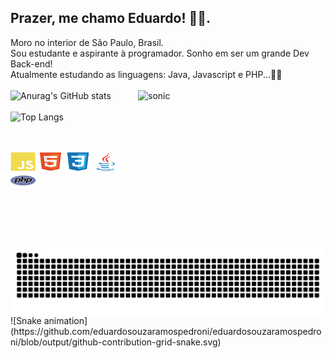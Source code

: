 ## Prazer, me chamo Eduardo! 👋👋.
Moro no interior de São Paulo, Brasil.
<br>
Sou estudante e aspirante à programador. Sonho em ser um grande Dev Back-end! 
<br>
Atualmente estudando as linguagens: Java, Javascript e PHP...💭💭
<br><br>
![Anurag's GitHub stats](https://github-readme-stats.vercel.app/api?username=eduardosouzaramospedroni&show_icons=true&theme=tokyonight&border_radius=15)
<img align="right" alt="sonic" src="https://media.giphy.com/media/v1.Y2lkPTc5MGI3NjExOGZsNGNpaG5jczFpMG51bWswemx0czlyaTA0MWlmcDdjenNsdWNzYyZlcD12MV9naWZzX3NlYXJjaCZjdD1n/ErizhSwfQlDItcJpzw/giphy.gif" width="300px" height="250px">
<br><br>
![Top Langs](https://github-readme-stats.vercel.app/api/top-langs/?username=eduardosouzaramospedroni&hide_progress=true&theme=tokyonight&border_radius=15)
<br><br>
<div style="display: inline_block"><br>
  <img align="center" alt="Javascript" height="30" width="40" src="https://raw.githubusercontent.com/devicons/devicon/master/icons/javascript/javascript-plain.svg">
  <img align="center" alt="HTML" height="30" width="40" src="https://raw.githubusercontent.com/devicons/devicon/master/icons/html5/html5-original.svg">
  <img align="center" alt="CSS" height="30" width="40" src="https://raw.githubusercontent.com/devicons/devicon/master/icons/css3/css3-original.svg">
  <img align="center" alt="Java" height="30" width="40" src="https://github.com/devicons/devicon/blob/master/icons/java/java-original.svg">
  <img align="center" alt="PHP" height="30" width="40" src="https://github.com/devicons/devicon/blob/master/icons/php/php-original.svg">
</div>
<br><br>
<picture align="center">
  <source media="(prefers-color-scheme: dark)" srcset="https://raw.githubusercontent.com/eduardosouzaramospedroni/eduardosouzaramospedroni/output/github-contribution-grid-snake-dark.svg">
  <source media="(prefers-color-scheme: light)" srcset="https://raw.githubusercontent.com/eduardosouzaramospedroni/eduardosouzaramospedroni/output/github-contribution-grid-snake-dark.svg">
  <img align="center" alt="github contribution grid snake animation" src="https://raw.githubusercontent.com/eduardosouzaramospedroni/eduardosouzaramospedroni/output/github-contribution-grid-snake.svg">
  ![Snake animation](https://github.com/eduardosouzaramospedroni/eduardosouzaramospedroni/blob/output/github-contribution-grid-snake.svg)
</picture>
